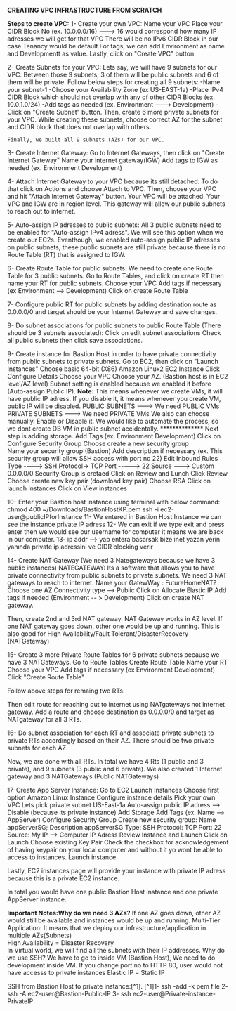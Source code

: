 **CREATING VPC INFRASTRUCTURE FROM SCRATCH**

**Steps to create VPC:**
1- Create your own VPC:
    Name your VPC
    Place your CIDR Block No (ex. 10.0.0.0/16) ---> 16 would correspond how many IP adresses we will get for that VPC
    There will be no IPv6 CIDR Block in our case
    Tenancy would be default
    For tags, we can add Environment as name and Developmentt as value. 
    Lastly, click on "Create VPC" button

2- Create Subnets for your VPC:
    Lets say, we will have 9 subnets for our VPC. Between those 9 subnets, 3 of them will be public subnets and 6 of them will be private.
    Follow below steps for creating all 9 subnets:
        -Name your subnet-1 
        -Choose your Availability Zone (ex US-EAST-1a)
        -Place IPv4 CIDR Block which should not overlap with any of other CIDR Blocks (ex. 10.0.1.0/24)
        -Add tags as needed (ex. Environment ---> Development)
        -Click on "Create Subnet" button.
    Then, create 6 more private subnets for your VPC. While creating these subnets, choose correct AZ for the subnet and CIDR block that does not overlap with others.  

    Finally, we built all 9 subnets (AZs) for our VPC.

3- Create Internet Gateway:
    Go to Internet Gateways, then click on "Create Internet Gateway"
    Name your internet gateway(IGW)
    Add tags to IGW as needed (ex. Environment Development)

4- Attach Internet Gateway to your VPC because its still detached:
    To do that click on Actions and choose Attach to VPC.
    Then, choose your VPC and hit "Attach Internet Gateway" button. Your VPC will be attached. Your VPC and IGW are in region level.
    This gateway will allow our public subnets to reach out to internet.

5- Auto-assign IP adresses to public subnets:
    All 3 public subnets need to be enabled for "Auto-assign IPv4 adress". We will see this option when we create our EC2s.
    Eventhough, we enabled auto-assign public IP adresses on public subnets, these public subnets are still private because there is no Route Table (RT) that is assigned to IGW. 

6- Create Route Table for public subnets:
    We need to create one Route Table for 3 public subnets. 
    Go to Route Tables, and click on create RT then name your RT for public subnets.
    Choose your VPC
    Add tags if necessary (ex Environment --> Development)
    Click on create Route Table

7- Configure public RT for public subnets by adding destination route as 0.0.0.0/0 and target should be your Internet Gateway and save changes.

8- Do subnet associations for public subnets to public Route Table (There should be 3 subnets associated):
    Click on edit subnet associations
    Check all public subnets then click save associations.

9- Create instance for Bastion Host in order to have private connectivity from public subnets to private subnets.
    Go to EC2, then click on "Launch Instances"
    Choose basic 64-bit (X86) Amazon Linux2 EC2 Instance
    Click Configure Details
    Choose your VPC
    Choose your AZ.  (Bastion host is in EC2 level/AZ level)
    Subnet setting is enabled because we enabled it before (Auto-assign Public IP). 
    **Note:**
    This means whenever we create VMs, it will have public IP adress. If you disable it, it means whenever you create VM, public IP will be disabled.
    PUBLIC SUBNETS  --->  We need PUBLIC VMs
    PRIVATE SUBNETS  --->  We need PRIVATE VMs
    We also can choose manually. Enable or Disable it. We would like to automate the process, so we dont create DB VM in public subnet accidentally.
    **************
    Next step is adding storage.
    Add Tags (ex. Environment Development)
    Click on Configure Security Group
    Choose create a new security group  
    Name your security group (Bastion)
    Add description if necessary (ex. This security group will allow SSH access with port no 22)
    Edit Inbound Rules
    Type ----> SSH
    Protocol-> TCP
    Port -----> 22
    Source ---> Custom 0.0.0.0/0
    Security Group is cretaed
    Click on Review and Lunch
    Click Review 
    Choose create new key pair (download key pair)
    Choose RSA
    Click on launch instances
    Click on View instances

10- Enter your Bastion host instance using terminal with below command:
    chmod 400 ~/Downloads/BastionHostKP.pem
    ssh -i ec2-user@publicIPforInstance
11- We entered in Bastion Host Instance we can see the instance private IP adress
12- We can exit if we type exit and press enter then we would see our username for computer it means we are back in our computer.
13- ip addr   —> yap entera basarsak bize inet yazan yerin yanında private ip adressini ve CIDR blocking verir

14- Create NAT Gateway (We need 3 Nategateways because we have 3 public instances)
    NATEGATEWAY: Its a software that allows you to have private connectivity from public subnets to private subnets.
    We need 3 NAT gateways to reach to internet. 
    Name your GatewWay : FutureHomeNAT?
    Choose one AZ 
    Connectivity type --> Public
    Click on Allocate Elastic IP
    Add tags if needed (Environment -- > Development)
    Click on create NAT gateway.

Then, create 2nd and 3rd NAT gateway. NAT Gateway works in AZ level. If one NAT gateway goes down, other one would be up and running.
This is also good for High Availability/Fault Tolerant/DisasterRecovery (NATGateway)

15- Create 3 more Private Route Tables for 6 private subnets because we have 3 NATGateways. 
    Go to Route Tables
    Create Route Table
    Name your RT
    Choose your VPC
    Add tags if necessary (ex Environment Development)
    Click "Create Route Table"

Follow above steps for remaing two RTs.

Then edit route for reaching out to internet using NATgateways not internet gateway. Add a route and choose destination as 0.0.0.0/0 and target as NATgateway for all 3 RTs.

16- Do subnet association for each RT and associate private subnets to private RTs accordingly based on their AZ. There should be two private subnets for each AZ. 

Now, we are done with all RTs. In total we have 4 Rts (1 public and 3 private), and 9 subnets (3 public and 6 private). We also created 1 Internet gateway and 3 NATGateways (Public NATGateways)

17-Create App Server Instance:
    Go to EC2
    Launch Instances
    Choose first option Amazon Linux Instance
    Configure instance details
    Pick your own VPC
    Lets pick private subnet US-East-1a
    Auto-assign public IP adress --> Disable (because its private instance)
    Add Storage
    Add Tags (ex. Name   --> AppServer)
    Configure Security Group
    Create new security group: Name  appServerSG;   Description   appServerSG 
    Type: SSH
    Protocol: TCP
    Port: 22
    Source: My IP --> Computer IP Adress
    Review Instance and Launch
    Click on Launch
    Choose existing Key Pair
    Check the checkbox for acknowledgement of having keypair on your local computer and without it yo wont be able to access to instances.
    Launch instance

Lastly, EC2 instances page will provide your instance with private IP adress because this is a private EC2 instance. 

In total you would have one public Bastion Host instance and one private AppServer instance.


**Important Notes:Why do we need 3 AZs?**
If one AZ goes down, other AZ would still be available and instances would be up and running.
Multi-Tier Application: It means that we deploy our infrastructure/application in multiple AZs(Subnets)  
High Availability = Disaster Recovery  
In Virtual world, we will find all the subnets with their IP addresses.
Why do we use SSH?
We have to go to inside VM (Bastion Host), We need to do development inside VM.
If you change port no to HTTP 80, user would not have accesss to private instances
Elastic IP = Static IP


SSH from Bastion Host to private instance:[^1].
[^1]1- ssh -add -k pem file
    2- ssh -A ec2-user@Bastion-Public-IP
    3- ssh ec2-user@Private-instance-PrivateIP
